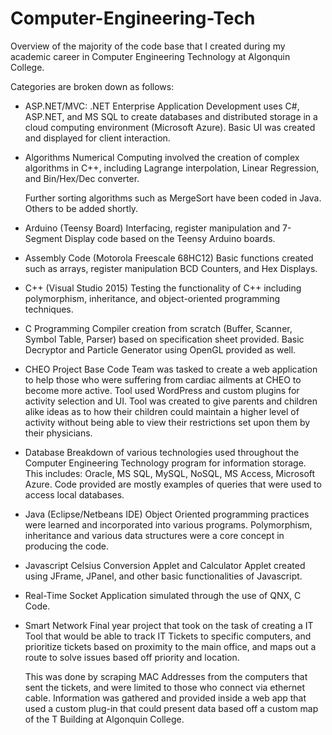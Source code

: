# Computer-Engineering-Tech
Overview of the majority of the code base that I created during my academic career in Computer Engineering Technology at Algonquin College.

Categories are broken down as follows:

- ASP.NET/MVC:
    .NET Enterprise Application Development uses C#, ASP.NET, and MS SQL to create databases and distributed storage in a cloud
    computing environment (Microsoft Azure). Basic UI was created and displayed for client interaction.
    
- Algorithms
    Numerical Computing involved the creation of complex algorithms in C++, including Lagrange interpolation, Linear Regression,
    and Bin/Hex/Dec converter. 
    
    Further sorting algorithms such as MergeSort have been coded in Java. Others to be added shortly.
    
 - Arduino (Teensy Board)
    Interfacing, register manipulation and 7-Segment Display code based on the Teensy Arduino boards.
    
 - Assembly Code (Motorola Freescale 68HC12)
    Basic functions created such as arrays, register manipulation BCD Counters, and Hex Displays.

 - C++ (Visual Studio 2015)
    Testing the functionality of C++ including polymorphism, inheritance, and object-oriented programming techniques.
    
 - C Programming
    Compiler creation from scratch (Buffer, Scanner, Symbol Table, Parser) based on specification sheet provided.
    Basic Decryptor and Particle Generator using OpenGL provided as well.
    
 - CHEO Project Base Code
    Team was tasked to create a web application to help those who were suffering from cardiac ailments at CHEO to become more active.
    Tool used WordPress and custom plugins for activity selection and UI. Tool was created to give parents and children alike ideas
    as to how their children could maintain a higher level of activity without being able to view their restrictions set upon them
    by their physicians.
 
 - Database
   Breakdown of various technologies used throughout the Computer Engineering Technology program for information storage. This includes:
   Oracle, MS SQL, MySQL, NoSQL, MS Access, Microsoft Azure. Code provided are mostly examples of queries that were used to access local
   databases.

 - Java (Eclipse/Netbeans IDE)
   Object Oriented programming practices were learned and incorporated into various programs. Polymorphism, inheritance and various data
   structures were a core concept in producing the code.
   
 - Javascript
   Celsius Conversion Applet and Calculator Applet created using JFrame, JPanel, and other basic functionalities of Javascript.
   
 - Real-Time
   Socket Application simulated through the use of QNX, C Code. 
 
 - Smart Network
   Final year project that took on the task of creating a IT Tool that would be able to track IT Tickets to specific computers, and 
   prioritize tickets based on proximity to the main office, and maps out a route to solve issues based off priority and location.
   
   This was done by scraping MAC Addresses from the computers that sent the tickets, and were limited to those who connect via ethernet cable.
   Information was gathered and provided inside a web app that used a custom plug-in that could present data based off a custom map of the T
   Building at Algonquin College.
   
